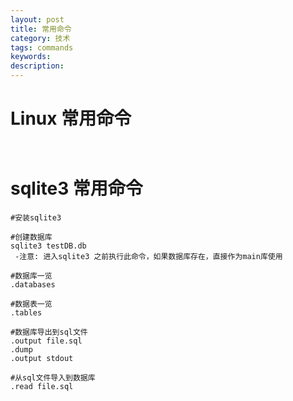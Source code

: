 ```yaml
---
layout: post
title: 常用命令
category: 技术
tags: commands
keywords: 
description: 
---
```


# Linux 常用命令

```


```

# sqlite3 常用命令
```
#安装sqlite3

#创建数据库
sqlite3 testDB.db
 -注意: 进入sqlite3 之前执行此命令，如果数据库存在，直接作为main库使用

#数据库一览
.databases

#数据表一览
.tables

#数据库导出到sql文件
.output file.sql
.dump
.output stdout

#从sql文件导入到数据库
.read file.sql

```
